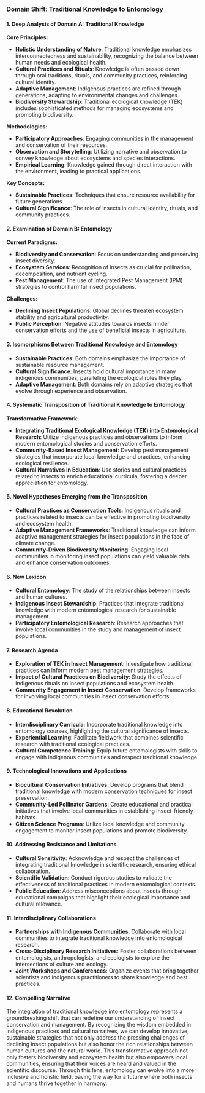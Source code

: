 ### Domain Shift: Traditional Knowledge to Entomology

#### 1. Deep Analysis of Domain A: Traditional Knowledge

**Core Principles:**
- **Holistic Understanding of Nature**: Traditional knowledge emphasizes interconnectedness and sustainability, recognizing the balance between human needs and ecological health.
- **Cultural Practices and Rituals**: Knowledge is often passed down through oral traditions, rituals, and community practices, reinforcing cultural identity.
- **Adaptive Management**: Indigenous practices are refined through generations, adapting to environmental changes and challenges.
- **Biodiversity Stewardship**: Traditional ecological knowledge (TEK) includes sophisticated methods for managing ecosystems and promoting biodiversity.

**Methodologies:**
- **Participatory Approaches**: Engaging communities in the management and conservation of their resources.
- **Observation and Storytelling**: Utilizing narrative and observation to convey knowledge about ecosystems and species interactions.
- **Empirical Learning**: Knowledge gained through direct interaction with the environment, leading to practical applications.

**Key Concepts:**
- **Sustainable Practices**: Techniques that ensure resource availability for future generations.
- **Cultural Significance**: The role of insects in cultural identity, rituals, and community practices.

#### 2. Examination of Domain B: Entomology

**Current Paradigms:**
- **Biodiversity and Conservation**: Focus on understanding and preserving insect diversity.
- **Ecosystem Services**: Recognition of insects as crucial for pollination, decomposition, and nutrient cycling.
- **Pest Management**: The use of Integrated Pest Management (IPM) strategies to control harmful insect populations.

**Challenges:**
- **Declining Insect Populations**: Global declines threaten ecosystem stability and agricultural productivity.
- **Public Perception**: Negative attitudes towards insects hinder conservation efforts and the use of beneficial insects in agriculture.

#### 3. Isomorphisms Between Traditional Knowledge and Entomology

- **Sustainable Practices**: Both domains emphasize the importance of sustainable resource management.
- **Cultural Significance**: Insects hold cultural importance in many indigenous communities, paralleling the ecological roles they play.
- **Adaptive Management**: Both domains rely on adaptive strategies that evolve through experience and observation.

#### 4. Systematic Transposition of Traditional Knowledge to Entomology

**Transformative Framework:**
- **Integrating Traditional Ecological Knowledge (TEK) into Entomological Research**: Utilize indigenous practices and observations to inform modern entomological studies and conservation efforts.
- **Community-Based Insect Management**: Develop pest management strategies that incorporate local knowledge and practices, enhancing ecological resilience.
- **Cultural Narratives in Education**: Use stories and cultural practices related to insects to enrich educational curricula, fostering a deeper appreciation for entomology.

#### 5. Novel Hypotheses Emerging from the Transposition

- **Cultural Practices as Conservation Tools**: Indigenous rituals and practices related to insects can be effective in promoting biodiversity and ecosystem health.
- **Adaptive Management Frameworks**: Traditional knowledge can inform adaptive management strategies for insect populations in the face of climate change.
- **Community-Driven Biodiversity Monitoring**: Engaging local communities in monitoring insect populations can yield valuable data and enhance conservation outcomes.

#### 6. New Lexicon

- **Cultural Entomology**: The study of the relationships between insects and human cultures.
- **Indigenous Insect Stewardship**: Practices that integrate traditional knowledge with modern entomological research for sustainable management.
- **Participatory Entomological Research**: Research approaches that involve local communities in the study and management of insect populations.

#### 7. Research Agenda

- **Exploration of TEK in Insect Management**: Investigate how traditional practices can inform modern pest management strategies.
- **Impact of Cultural Practices on Biodiversity**: Study the effects of indigenous rituals on insect populations and ecosystem health.
- **Community Engagement in Insect Conservation**: Develop frameworks for involving local communities in insect conservation efforts.

#### 8. Educational Revolution

- **Interdisciplinary Curricula**: Incorporate traditional knowledge into entomology courses, highlighting the cultural significance of insects.
- **Experiential Learning**: Facilitate fieldwork that combines scientific research with traditional ecological practices.
- **Cultural Competence Training**: Equip future entomologists with skills to engage with indigenous communities and respect traditional knowledge.

#### 9. Technological Innovations and Applications

- **Biocultural Conservation Initiatives**: Develop programs that blend traditional knowledge with modern conservation techniques for insect preservation.
- **Community-Led Pollinator Gardens**: Create educational and practical initiatives that involve local communities in establishing insect-friendly habitats.
- **Citizen Science Programs**: Utilize local knowledge and community engagement to monitor insect populations and promote biodiversity.

#### 10. Addressing Resistance and Limitations

- **Cultural Sensitivity**: Acknowledge and respect the challenges of integrating traditional knowledge in scientific research, ensuring ethical collaboration.
- **Scientific Validation**: Conduct rigorous studies to validate the effectiveness of traditional practices in modern entomological contexts.
- **Public Education**: Address misconceptions about insects through educational campaigns that highlight their ecological importance and cultural relevance.

#### 11. Interdisciplinary Collaborations

- **Partnerships with Indigenous Communities**: Collaborate with local communities to integrate traditional knowledge into entomological research.
- **Cross-Disciplinary Research Initiatives**: Foster collaborations between entomologists, anthropologists, and ecologists to explore the intersections of culture and ecology.
- **Joint Workshops and Conferences**: Organize events that bring together scientists and indigenous practitioners to share knowledge and best practices.

#### 12. Compelling Narrative

The integration of traditional knowledge into entomology represents a groundbreaking shift that can redefine our understanding of insect conservation and management. By recognizing the wisdom embedded in indigenous practices and cultural narratives, we can develop innovative, sustainable strategies that not only address the pressing challenges of declining insect populations but also honor the rich relationships between human cultures and the natural world. This transformative approach not only fosters biodiversity and ecosystem health but also empowers local communities, ensuring that their voices are heard and valued in the scientific discourse. Through this lens, entomology can evolve into a more inclusive and holistic field, paving the way for a future where both insects and humans thrive together in harmony.
